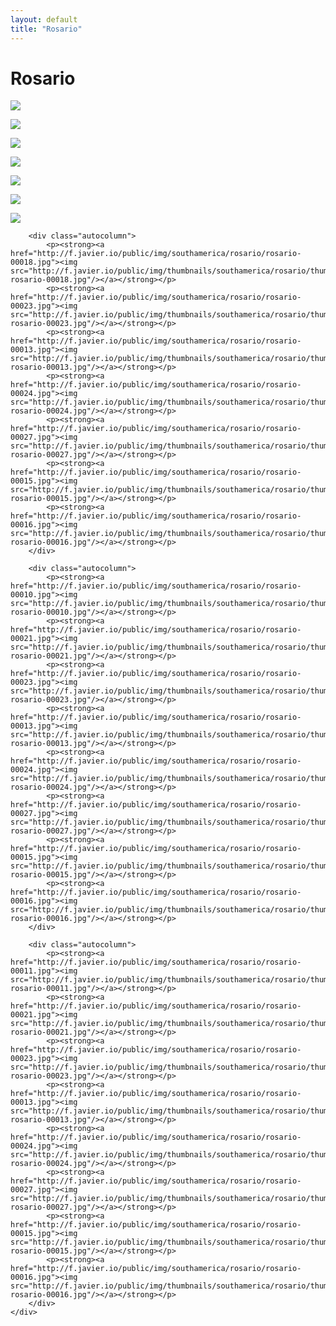 ```yaml
---
layout: default
title: "Rosario"
---
```


<h1 class="page" style="padding-left:0%;">Rosario</h1>
<div class="page">
    <div class="autowide">
        <div class="autocolumn">
            <p><strong><a href="http://f.javier.io/public/img/southamerica/rosario/rosario-00021.jpg"><img src="http://f.javier.io/public/img/thumbnails/southamerica/rosario/thumbnail-rosario-00021.jpg"/></a></strong></p>
            <p><strong><a href="http://f.javier.io/public/img/southamerica/rosario/rosario-00023.jpg"><img src="http://f.javier.io/public/img/thumbnails/southamerica/rosario/thumbnail-rosario-00023.jpg"/></a></strong></p>
            <p><strong><a href="http://f.javier.io/public/img/southamerica/rosario/rosario-00013.jpg"><img src="http://f.javier.io/public/img/thumbnails/southamerica/rosario/thumbnail-rosario-00013.jpg"/></a></strong></p>
            <p><strong><a href="http://f.javier.io/public/img/southamerica/rosario/rosario-00024.jpg"><img src="http://f.javier.io/public/img/thumbnails/southamerica/rosario/thumbnail-rosario-00024.jpg"/></a></strong></p>
            <p><strong><a href="http://f.javier.io/public/img/southamerica/rosario/rosario-00027.jpg"><img src="http://f.javier.io/public/img/thumbnails/southamerica/rosario/thumbnail-rosario-00027.jpg"/></a></strong></p>
            <p><strong><a href="http://f.javier.io/public/img/southamerica/rosario/rosario-00015.jpg"><img src="http://f.javier.io/public/img/thumbnails/southamerica/rosario/thumbnail-rosario-00015.jpg"/></a></strong></p>
            <p><strong><a href="http://f.javier.io/public/img/southamerica/rosario/rosario-00016.jpg"><img src="http://f.javier.io/public/img/thumbnails/southamerica/rosario/thumbnail-rosario-00016.jpg"/></a></strong></p>
        </div>

        <div class="autocolumn">
            <p><strong><a href="http://f.javier.io/public/img/southamerica/rosario/rosario-00018.jpg"><img src="http://f.javier.io/public/img/thumbnails/southamerica/rosario/thumbnail-rosario-00018.jpg"/></a></strong></p>
            <p><strong><a href="http://f.javier.io/public/img/southamerica/rosario/rosario-00023.jpg"><img src="http://f.javier.io/public/img/thumbnails/southamerica/rosario/thumbnail-rosario-00023.jpg"/></a></strong></p>
            <p><strong><a href="http://f.javier.io/public/img/southamerica/rosario/rosario-00013.jpg"><img src="http://f.javier.io/public/img/thumbnails/southamerica/rosario/thumbnail-rosario-00013.jpg"/></a></strong></p>
            <p><strong><a href="http://f.javier.io/public/img/southamerica/rosario/rosario-00024.jpg"><img src="http://f.javier.io/public/img/thumbnails/southamerica/rosario/thumbnail-rosario-00024.jpg"/></a></strong></p>
            <p><strong><a href="http://f.javier.io/public/img/southamerica/rosario/rosario-00027.jpg"><img src="http://f.javier.io/public/img/thumbnails/southamerica/rosario/thumbnail-rosario-00027.jpg"/></a></strong></p>
            <p><strong><a href="http://f.javier.io/public/img/southamerica/rosario/rosario-00015.jpg"><img src="http://f.javier.io/public/img/thumbnails/southamerica/rosario/thumbnail-rosario-00015.jpg"/></a></strong></p>
            <p><strong><a href="http://f.javier.io/public/img/southamerica/rosario/rosario-00016.jpg"><img src="http://f.javier.io/public/img/thumbnails/southamerica/rosario/thumbnail-rosario-00016.jpg"/></a></strong></p>
        </div>

        <div class="autocolumn">
            <p><strong><a href="http://f.javier.io/public/img/southamerica/rosario/rosario-00010.jpg"><img src="http://f.javier.io/public/img/thumbnails/southamerica/rosario/thumbnail-rosario-00010.jpg"/></a></strong></p>
            <p><strong><a href="http://f.javier.io/public/img/southamerica/rosario/rosario-00021.jpg"><img src="http://f.javier.io/public/img/thumbnails/southamerica/rosario/thumbnail-rosario-00021.jpg"/></a></strong></p>
            <p><strong><a href="http://f.javier.io/public/img/southamerica/rosario/rosario-00023.jpg"><img src="http://f.javier.io/public/img/thumbnails/southamerica/rosario/thumbnail-rosario-00023.jpg"/></a></strong></p>
            <p><strong><a href="http://f.javier.io/public/img/southamerica/rosario/rosario-00013.jpg"><img src="http://f.javier.io/public/img/thumbnails/southamerica/rosario/thumbnail-rosario-00013.jpg"/></a></strong></p>
            <p><strong><a href="http://f.javier.io/public/img/southamerica/rosario/rosario-00024.jpg"><img src="http://f.javier.io/public/img/thumbnails/southamerica/rosario/thumbnail-rosario-00024.jpg"/></a></strong></p>
            <p><strong><a href="http://f.javier.io/public/img/southamerica/rosario/rosario-00027.jpg"><img src="http://f.javier.io/public/img/thumbnails/southamerica/rosario/thumbnail-rosario-00027.jpg"/></a></strong></p>
            <p><strong><a href="http://f.javier.io/public/img/southamerica/rosario/rosario-00015.jpg"><img src="http://f.javier.io/public/img/thumbnails/southamerica/rosario/thumbnail-rosario-00015.jpg"/></a></strong></p>
            <p><strong><a href="http://f.javier.io/public/img/southamerica/rosario/rosario-00016.jpg"><img src="http://f.javier.io/public/img/thumbnails/southamerica/rosario/thumbnail-rosario-00016.jpg"/></a></strong></p>
        </div>

        <div class="autocolumn">
            <p><strong><a href="http://f.javier.io/public/img/southamerica/rosario/rosario-00011.jpg"><img src="http://f.javier.io/public/img/thumbnails/southamerica/rosario/thumbnail-rosario-00011.jpg"/></a></strong></p>
            <p><strong><a href="http://f.javier.io/public/img/southamerica/rosario/rosario-00021.jpg"><img src="http://f.javier.io/public/img/thumbnails/southamerica/rosario/thumbnail-rosario-00021.jpg"/></a></strong></p>
            <p><strong><a href="http://f.javier.io/public/img/southamerica/rosario/rosario-00023.jpg"><img src="http://f.javier.io/public/img/thumbnails/southamerica/rosario/thumbnail-rosario-00023.jpg"/></a></strong></p>
            <p><strong><a href="http://f.javier.io/public/img/southamerica/rosario/rosario-00013.jpg"><img src="http://f.javier.io/public/img/thumbnails/southamerica/rosario/thumbnail-rosario-00013.jpg"/></a></strong></p>
            <p><strong><a href="http://f.javier.io/public/img/southamerica/rosario/rosario-00024.jpg"><img src="http://f.javier.io/public/img/thumbnails/southamerica/rosario/thumbnail-rosario-00024.jpg"/></a></strong></p>
            <p><strong><a href="http://f.javier.io/public/img/southamerica/rosario/rosario-00027.jpg"><img src="http://f.javier.io/public/img/thumbnails/southamerica/rosario/thumbnail-rosario-00027.jpg"/></a></strong></p>
            <p><strong><a href="http://f.javier.io/public/img/southamerica/rosario/rosario-00015.jpg"><img src="http://f.javier.io/public/img/thumbnails/southamerica/rosario/thumbnail-rosario-00015.jpg"/></a></strong></p>
            <p><strong><a href="http://f.javier.io/public/img/southamerica/rosario/rosario-00016.jpg"><img src="http://f.javier.io/public/img/thumbnails/southamerica/rosario/thumbnail-rosario-00016.jpg"/></a></strong></p>
        </div>
    </div>
</div>
